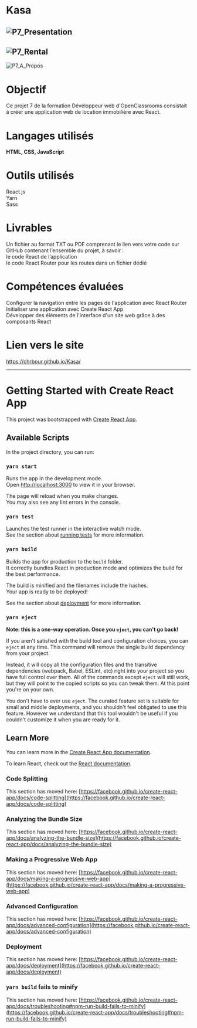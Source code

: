 # Kasa
![P7_Presentation](https://github.com/chrbour/Kasa/assets/108238838/eb00ae63-55e0-4bce-8575-eabc9b6f038a)
---
![P7_Rental](https://github.com/chrbour/Kasa/assets/108238838/2597c0d4-60f3-4eb6-a1b5-445c014d62a4)
---
![P7_A_Propos](https://github.com/chrbour/Kasa/assets/108238838/85e77b4d-d955-45d2-81c0-adfd4af37a44)

# Objectif 
Ce projet 7 de la formation Développeur web d'OpenClassrooms consistait à créer une application web de location immobilière avec React.

# Langages utilisés
**HTML, CSS, JavaScript**
# Outils utilisés
React.js  
Yarn  
Sass

# Livrables
Un fichier au format TXT ou PDF comprenant le lien vers votre code sur GitHub contenant l’ensemble du projet, à savoir :  
le code React de l’application  
le code React Router pour les routes dans un fichier dédié  

# Compétences évaluées
Configurer la navigation entre les pages de l'application avec React Router  
Initialiser une application avec Create React App  
Développer des éléments de l'interface d'un site web grâce à des composants React  

# Lien vers le site
https://chrbour.github.io/Kasa/

---

# Getting Started with Create React App

This project was bootstrapped with [Create React App](https://github.com/facebook/create-react-app).

## Available Scripts

In the project directory, you can run:

### `yarn start`

Runs the app in the development mode.\
Open [http://localhost:3000](http://localhost:3000) to view it in your browser.

The page will reload when you make changes.\
You may also see any lint errors in the console.

### `yarn test`

Launches the test runner in the interactive watch mode.\
See the section about [running tests](https://facebook.github.io/create-react-app/docs/running-tests) for more information.

### `yarn build`

Builds the app for production to the `build` folder.\
It correctly bundles React in production mode and optimizes the build for the best performance.

The build is minified and the filenames include the hashes.\
Your app is ready to be deployed!

See the section about [deployment](https://facebook.github.io/create-react-app/docs/deployment) for more information.

### `yarn eject`

**Note: this is a one-way operation. Once you `eject`, you can't go back!**

If you aren't satisfied with the build tool and configuration choices, you can `eject` at any time. This command will remove the single build dependency from your project.

Instead, it will copy all the configuration files and the transitive dependencies (webpack, Babel, ESLint, etc) right into your project so you have full control over them. All of the commands except `eject` will still work, but they will point to the copied scripts so you can tweak them. At this point you're on your own.

You don't have to ever use `eject`. The curated feature set is suitable for small and middle deployments, and you shouldn't feel obligated to use this feature. However we understand that this tool wouldn't be useful if you couldn't customize it when you are ready for it.

## Learn More

You can learn more in the [Create React App documentation](https://facebook.github.io/create-react-app/docs/getting-started).

To learn React, check out the [React documentation](https://reactjs.org/).

### Code Splitting

This section has moved here: [https://facebook.github.io/create-react-app/docs/code-splitting](https://facebook.github.io/create-react-app/docs/code-splitting)

### Analyzing the Bundle Size

This section has moved here: [https://facebook.github.io/create-react-app/docs/analyzing-the-bundle-size](https://facebook.github.io/create-react-app/docs/analyzing-the-bundle-size)

### Making a Progressive Web App

This section has moved here: [https://facebook.github.io/create-react-app/docs/making-a-progressive-web-app](https://facebook.github.io/create-react-app/docs/making-a-progressive-web-app)

### Advanced Configuration

This section has moved here: [https://facebook.github.io/create-react-app/docs/advanced-configuration](https://facebook.github.io/create-react-app/docs/advanced-configuration)

### Deployment

This section has moved here: [https://facebook.github.io/create-react-app/docs/deployment](https://facebook.github.io/create-react-app/docs/deployment)

### `yarn build` fails to minify

This section has moved here: [https://facebook.github.io/create-react-app/docs/troubleshooting#npm-run-build-fails-to-minify](https://facebook.github.io/create-react-app/docs/troubleshooting#npm-run-build-fails-to-minify)
